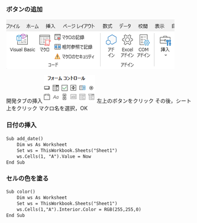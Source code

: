 
### ボタンの追加
![](attachments/Clipboard%20-%202025-03-27%2020.48.18.png)

開発タブの挿入
![](attachments/Pasted%20image%2020250327204953.png)
左上のボタンをクリック
その後，シート上をクリック
マクロ名を選択，OK


### 日付の挿入
```
Sub add_date()
    Dim ws As Worksheet
    Set ws = ThisWorkbook.Sheets("Sheet1")
    ws.Cells(1, "A").Value = Now
End Sub
```

### セルの色を塗る

```
Sub color()
	Dim ws As Worksheet
    Set ws = ThisWorkbook.Sheets("Sheet1")
    ws.Cells(1,"A").Interior.Color = RGB(255,255,0)
End Sub
```

